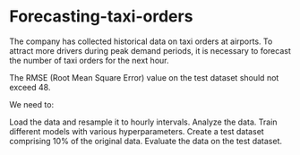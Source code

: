 # Forecasting-taxi-orders

The company has collected historical data on taxi orders at airports. To attract more drivers during peak demand periods, it is necessary to forecast the number of taxi orders for the next hour.

The RMSE (Root Mean Square Error) value on the test dataset should not exceed 48.

We need to:

Load the data and resample it to hourly intervals. Analyze the data. Train different models with various hyperparameters. Create a test dataset comprising 10% of the original data. Evaluate the data on the test dataset.